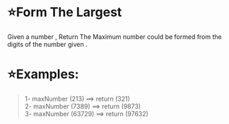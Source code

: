 # :star:Form The Largest

Given a number , Return The Maximum number could be formed from the digits of the number given .

# :star:Examples:

> 1- maxNumber (213) ==> return (321)<br>
2- maxNumber (7389) ==> return (9873)<br>
3- maxNumber (63729) ==> return (97632)


